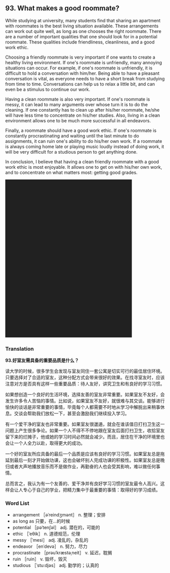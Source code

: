 ## 93. What makes a good roommate?

While studying at university, many students find that sharing an apartment with roommates is the best living situation available. These arrangements can work out quite well, as long as one chooses the right roommate. There are a number of important qualities that one should look for in a potential roommate. These qualities include friendliness, cleanliness, and a good work ethic.

Choosing a friendly roommate is very important if one wants to create a healthy living environment. If one's roommate is unfriendly, many annoying situations can occur. For example, if one's roommate is unfriendly, it is difficult to hold a conversation with him/her. Being able to have a pleasant conversation is vital, as everyone needs to have a short break from studying from time to time. Conversations can help us to relax a little bit, and can even be a stimulus to continue our work.

Having a clean roommate is also very important. If one's roommate is messy, it can lead to many arguments over whose turn it is to do the cleaning. If one constantly has to clean up after his/her roommate, he/she will have less time to concentrate on his/her studies. Also, living in a clean environment allows one to be much more successful in all endeavors.

Finally, a roommate should have a good work ethic. If one's roommate is constantly procrastinating and waiting until the last minute to do assignments, it can ruin one's ability to do his/her own work. If a roommate is always coming home late or playing music loudly instead of doing work, it will be very difficult for a studious person to get anything done.

In conclusion, I believe that having a clean friendly roommate with a good work ethic is most enjoyable. It allows one to get on with his/her own work, and to concentrate on what matters most: getting good grades.

![](images/padding_400x500.png)

### Translation

**93.好室友需具备的重要品质是什么？**

读大学的时候，很多学生会发现与室友同住一套公寓是切实可行的最佳居住环境。只要选择对了合适的室友，这种分配方式会带来很好的效果。在找寻室友时，应该注意对方是否具有这样一些重要品质：待人友好，讲究卫生和有良好的学习习惯。

如果想创造一个良好的生活环境，选择友善的室友非常重要。如果室友不友好，会发生许多令人苦恼的事情。比如说，如果室友不友好，就很难与其交谈。能够进行愉快的谈话是非常重要的事情，毕竟每个人都需要不时地从学习中解脱出来稍事休息。交谈会帮助我们放松一下，甚至会激励我们继续投入学习。

有一个爱干净的室友也非常重要。如果室友很邋遢，就会在谁该值日打扫卫生这一问题上产生很多争论。如果一个人不得不不停地跟在室友后面打扫卫生，收拾室友留下来的烂摊子，他或她的学习时间必然就会减少。而且，居住在干净的环境里也会让一个人全力以赴，取得更大的成功。

一个好的室友所应具备的最后一个品质是应该有良好的学习习惯。如果室友总是拖延到最后一刻才开始做功课，这也会破坏别人完成功课的积极性。如果室友总是晚归或者大声地播放音乐而不是做作业，再勤奋的人也会受其影响，难以做任何事情。

总而言之，我认为有一个友善的、爱干净并有良好学习习惯的室友最令人高兴。这样会让人专心于自己的学业，把精力集中于最重要的事情：取得好的学习成绩。 

### Word List

+ arrangement ［əˈreindʒmənt］ n. 整理；安排
+ as long as 只要，在…的时候
+ potential ［pəˈtenʃəl］ adj. 潜在的，可能的
+ ethic ［ˈeθik］ n. 道德规范，伦理
+ messy ［ˈmesi］ adj. 凌乱的，杂乱的
+ endeavor ［enˈdevə］ n. 努力，尽力
+ procrastinate ［prəuˈkræstəˌneit］ v. 延迟，耽搁
+ ruin ［ruin］ v. 毁坏，毁灭
+ studious ［ˈstu:djəs］ adj. 勤学的；认真的  


